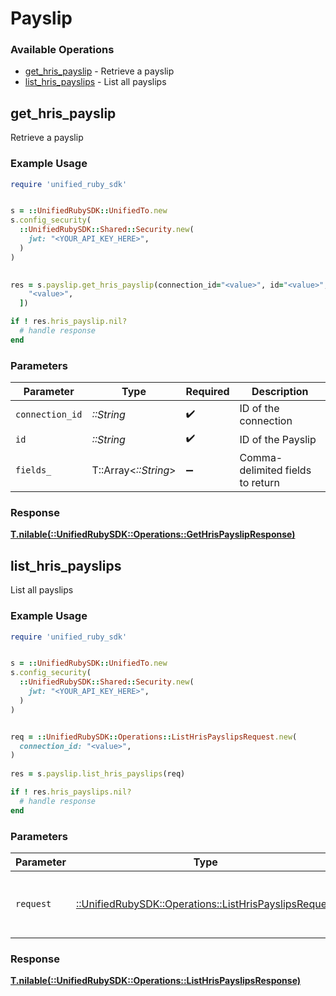 # Payslip


### Available Operations

* [get_hris_payslip](#get_hris_payslip) - Retrieve a payslip
* [list_hris_payslips](#list_hris_payslips) - List all payslips

## get_hris_payslip

Retrieve a payslip

### Example Usage

```ruby
require 'unified_ruby_sdk'


s = ::UnifiedRubySDK::UnifiedTo.new
s.config_security(
  ::UnifiedRubySDK::Shared::Security.new(
    jwt: "<YOUR_API_KEY_HERE>",
  )
)

    
res = s.payslip.get_hris_payslip(connection_id="<value>", id="<value>", fields_=[
    "<value>",
  ])

if ! res.hris_payslip.nil?
  # handle response
end

```

### Parameters

| Parameter                        | Type                             | Required                         | Description                      |
| -------------------------------- | -------------------------------- | -------------------------------- | -------------------------------- |
| `connection_id`                  | *::String*                       | :heavy_check_mark:               | ID of the connection             |
| `id`                             | *::String*                       | :heavy_check_mark:               | ID of the Payslip                |
| `fields_`                        | T::Array<*::String*>             | :heavy_minus_sign:               | Comma-delimited fields to return |


### Response

**[T.nilable(::UnifiedRubySDK::Operations::GetHrisPayslipResponse)](../../models/operations/gethrispayslipresponse.md)**


## list_hris_payslips

List all payslips

### Example Usage

```ruby
require 'unified_ruby_sdk'


s = ::UnifiedRubySDK::UnifiedTo.new
s.config_security(
  ::UnifiedRubySDK::Shared::Security.new(
    jwt: "<YOUR_API_KEY_HERE>",
  )
)


req = ::UnifiedRubySDK::Operations::ListHrisPayslipsRequest.new(
  connection_id: "<value>",
)
    
res = s.payslip.list_hris_payslips(req)

if ! res.hris_payslips.nil?
  # handle response
end

```

### Parameters

| Parameter                                                                                                   | Type                                                                                                        | Required                                                                                                    | Description                                                                                                 |
| ----------------------------------------------------------------------------------------------------------- | ----------------------------------------------------------------------------------------------------------- | ----------------------------------------------------------------------------------------------------------- | ----------------------------------------------------------------------------------------------------------- |
| `request`                                                                                                   | [::UnifiedRubySDK::Operations::ListHrisPayslipsRequest](../../models/operations/listhrispayslipsrequest.md) | :heavy_check_mark:                                                                                          | The request object to use for the request.                                                                  |


### Response

**[T.nilable(::UnifiedRubySDK::Operations::ListHrisPayslipsResponse)](../../models/operations/listhrispayslipsresponse.md)**

